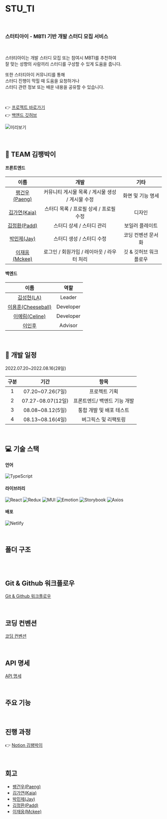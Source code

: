 # STU_TI

<br/>

### **스터티아이** - MBTI 기반 개발 스터디 모집 서비스

<br/>

스터티아이는 개발 스터디 모집 또는 참여시 MBTI를 추천하여  
잘 맞는 성향의 사람끼리 스터디를 구성할 수 있게 도움을 줍니다.  

또한 스터티아이 커뮤니티를 통해  
스터디 진행이 막힐 때 도움을 요청하거나  
스터디 관련 정보 또는 배운 내용을 공유할 수 있습니다.

<br/>

👉 [프로젝트 바로가기](https://stu-ti.netlify.app/)  
👉 [백엔드 깃허브](https://github.com/prgrms-web-devcourse/Team_KPPL_STUTI_BE)

![미리보기](https://user-images.githubusercontent.com/73787590/184567810-e01273da-1904-4e0f-a6b7-c4457db99ba0.jpg)

<br/>

## 👬 TEAM 김팽박이 

#### 프론트엔드

| 이름 | 개발 | 기타 |
| :---: | :---: | :---: | 
| [팽건우(Paeng)](https://github.com/GeonWooPaeng) | 커뮤니티 게시물 목록 / 게시물 생성 / 게시물 수정 | 화면 및 기능 명세 |
| [김가연(Kaia)](https://github.com/lexie-kaia) | 스터디 목록 / 프로필 상세 / 프로필 수정 | 디자인 |
| [김정환(Padd)](https://github.com/padd60) | 스터디 상세 / 스터디 관리| 보일러 플레이트 |
| [박민제(Jay)](https://github.com/mieumje) | 스터디 생성 / 스터디 수정 | 코딩 컨벤션 문서화 |
| [이재웅(Mckee)](https://github.com/jaeung-E) | 로그인 / 회원가입 / 레이아웃 / 라우터 처리 | 깃 & 깃허브 워크플로우 |

#### 백엔드

| 이름 | 역할 | 
| :---: | :---: |
| [김성현(LA)](https://github.com/Gosh95) | Leader |
| [이용훈(Cheeseball)](https://github.com/YHLEE9753) | Developer |
| [이예림(Celine)](https://github.com/Leeyerimearth) | Developer |
| [이인후](https://github.com/ordilov) | Advisor |

<br/>

## 📅 개발 일정

2022.07.20~2022.08.16(28일)

| 구분 | 기간 | 항목 |
| :---: | :---: | :---: | 
| 1 | 07.20~07.26(7일) | 프로젝트 기획 |
| 2 | 07.27-08.07(12일) | 프론트엔드/ 백엔드 기능 개발 |
| 3 | 08.08~08.12(5일) | 통합 개발 및 배포 테스트 |
| 4 | 08.13~08.16(4일) | 버그픽스 및 리팩토링 |

<br/>

## 💻 기술 스택

#### 언어
![TypeScript](https://img.shields.io/badge/typescript-%23007ACC.svg?style=for-the-badge&logo=typescript&logoColor=white)

#### 라이브러리
![React](https://img.shields.io/badge/react-61DAFB?style=for-the-badge&logo=react&logoColor=black)
![Redux](https://img.shields.io/badge/redux-%23593d88.svg?style=for-the-badge&logo=redux&logoColor=white)
![MUI](https://img.shields.io/badge/mui-%230081CB.svg?style=for-the-badge&logo=mui&logoColor=white)
![Emotion](https://img.shields.io/badge/Emotion-D26AC2?style=for-the-badge)
![Storybook](https://img.shields.io/badge/storybook-FF4785.svg?&style=for-the-badge&logo=Storybook&logoColor=white)
![Axios](https://img.shields.io/badge/axios-%23323330.svg?style=for-the-badge) <br>

#### 배포
![Netlify](https://img.shields.io/badge/netlify-%23000000.svg?style=for-the-badge&logo=netlify&logoColor=#00C7B7)

<br/>

## 폴더 구조
```

```

<br/>

## Git & Github 워크플로우
[Git & Github 워크플로우](https://github.com/prgrms-web-devcourse/Team_KPPL_STUTI_FE/wiki/Git-&-Github-워크플로우)

<br/>

## 코딩 컨벤션
[코딩 컨벤션](https://github.com/prgrms-web-devcourse/Team_KPPL_STUTI_FE/wiki/코딩-컨벤션)

<br/>

## API 명세
[API 명세](https://stuti.o-r.kr/stuti-api.html)

<br/>

## 주요 기능

<br/>

## 진행 과정
👉 [Notion 김팽박이](https://www.notion.so/backend-devcourse/01-f594a595e5784b9aafb16b116954b667)

<br/>

## 회고

- [팽건우(Paeng)]()
- [김가연(Kaia)]()
- [박민제(Jay)]()
- [김정환(Padd)]()
- [이재웅(Mckee)]()

<br/>


